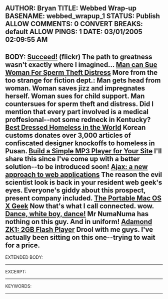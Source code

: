 AUTHOR: Bryan
TITLE: Webbed Wrap-up
BASENAME: webbed_wrapup_1
STATUS: Publish
ALLOW COMMENTS: 0
CONVERT BREAKS: __default__
ALLOW PINGS: 1
DATE: 03/01/2005 02:09:55 AM
-----
BODY:
<a href="http://www.flickr.com/photos/lastfm/3579671/">Succeed!</a> (flickr)
The path to greatness wasn't exactly where I imagined...
<a href="http://cbs2chicago.com/cooler/local_story_055110537.html">Man can Sue Woman For Sperm Theft Distress</a>
More from the too strange for fiction dept.: Man gets head from woman. Woman saves jizz and impregnates herself. Woman sues for child support. Man countersues for sperm theft and distress. Did I mention that every part involved is a medical proffesional--not some redneck in Kentucky?
<a href="http://www.reuters.com/newsArticle.jhtml?type=oddlyEnoughNews&storyID=7699998">Best Dressed Homeless in the World</a>
Korean customs donates over 3,000 articles of confiscated designer knockoffs to homeless in Pusan. 
<a href="http://digitalmedia.oreilly.com/2005/02/23/mp3_embed.html">Build a Simple MP3 Player for Your Site</a>
I'll share this since I've come up with a better solution--to be introduced soon!
<a href="http://www.adaptivepath.com/publications/essays/archives/000385.php">Ajax: a new approach to web applications</a>
The reason the evil scientist look is back in your resident web geek's eyes. Everyone's giddy about this prospect, present company included.
<a href="http://www.wired.com/news/mac/0,2125,66292,00.html">The Portable Mac OS X Geek</a>
Now that's what I call connected. wow.
<a href="http://www.glumbert.com/media/dancewhiteboy.html">Dance, white boy, dance!</a>
Mr NumaNuma has nothing on this guy. And in uniform!
<a href="http://www.gizmodo.com/gadgets/portable-media/flash/adamond-zk1-2gb-flash-player-033687.php">Adamond ZK1: 2GB Flash Player</a>
Drool with me guys. I've actually been sitting on this one--trying to wait for a price.
-----
EXTENDED BODY:

-----
EXCERPT:

-----
KEYWORDS:

-----


